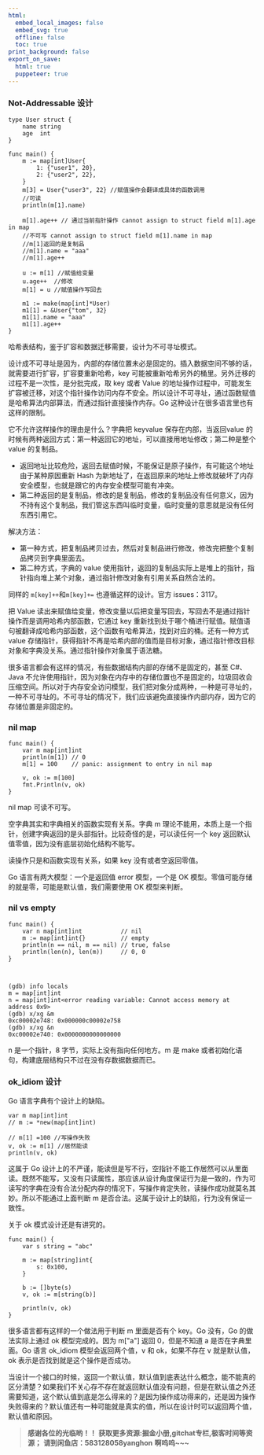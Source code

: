 ```yaml
---
html:
  embed_local_images: false
  embed_svg: true
  offline: false
  toc: true
print_background: false
export_on_save:
  html: true
  puppeteer: true
---
```

### Not-Addressable 设计

    
    
    type User struct {
        name string
        age  int
    }
    
    func main() {
        m := map[int]User{
            1: {"user1", 20},
            2: {"user2", 22},
        }
        m[3] = User{"user3", 22} //赋值操作会翻译成具体的函数调用
        //可读
        println(m[1].name)
    
        m[1].age++ // 通过当前指针操作 cannot assign to struct field m[1].age in map
        //不可写 cannot assign to struct field m[1].name in map
        //m[1]返回的是复制品
        //m[1].name = "aaa"
        //m[1].age++
    
        u := m[1] //赋值给变量
        u.age++  //修改
        m[1] = u //赋值操作写回去
    
        m1 := make(map[int]*User)
        m1[1] = &User{"tom", 32}
        m1[1].name = "aaa"
        m1[1].age++
    }
    

哈希表结构，鉴于扩容和数据迁移需要，设计为不可寻址模式。

设计成不可寻址是因为，内部的存储位置未必是固定的。插入数据空间不够的话，就需要进行扩容，扩容要重新哈希，key
可能被重新哈希另外的桶里。另外迁移的过程不是一次性，是分批完成，取 key 或者 Value
的地址操作过程中，可能发生扩容被迁移，对这个指针操作访问内存不安全。所以设计不可寻址，通过函数赋值是哈希算法内部算法，而通过指针直接操作内存。Go
这种设计在很多语言里也有这样的限制。

它不允许这样操作的理由是什么？字典把 keyvalue 保存在内部，当返回value
的时候有两种返回方式：第一种返回它的地址，可以直接用地址修改；第二种是整个 value 的复制品。

  * 返回地址比较危险，返回去赋值时候，不能保证是原子操作，有可能这个地址由于某种原因重新 Hash 为新地址了，在返回原来的地址上修改就破坏了内存安全模型，也就是跟它的内存安全模型可能有冲突。
  * 第二种返回的是复制品，修改的是复制品，修改的复制品没有任何意义，因为不持有这个复制品，我们管这东西叫临时变量，临时变量的意思就是没有任何东西引用它。

解决方法：

  * 第一种方式，把复制品拷贝过去，然后对复制品进行修改，修改完把整个复制品拷贝到字典里面去。
  * 第二种方式，字典的 value 使用指针，返回的复制品实际上是堆上的指针，指针指向堆上某个对象，通过指针修改对象有引用关系自然合法的。

同样的 `m[key]++`和`m[key]+=` 也遵循这样的设计。官方 issues：3117。

把 Value 读出来赋值给变量，修改变量以后把变量写回去，写回去不是通过指针操作而是调用哈希内部函数，它通过 key
重新找到处于哪个桶进行赋值。赋值语句被翻译成哈希内部函数，这个函数有哈希算法，找到对应的桶。还有一种方式 value
存储指针，获得指针不再是哈希内部的值而是目标对象，通过指针修改目标对象和字典没关系。通过指针操作对象属于语法糖。

很多语言都会有这样的情况，有些数据结构内部的存储不是固定的，甚至 C#、Java
不允许使用指针，因为对象在内存中的存储位置也不是固定的，垃圾回收会压缩空间。所以对于内存安全访问模型，我们把对象分成两种，一种是可寻址的，一种不可寻址的。不可寻址的情况下，我们应该避免直接操作内部内存，因为它的存储位置是非固定的。

### nil map

    
    
    func main() {
        var m map[int]int
        println(m[1]) // 0
        m[1] = 100    // panic: assignment to entry in nil map
    
        v, ok := m[100]
        fmt.Println(v, ok)
    }
    

nil map 可读不可写。

空字典其实和字典相关的函数实现有关系。字典 m 理论不能用，本质上是一个指针，创建字典返回的是头部指针。比较奇怪的是，可以读任何一个 key
返回默认值零值，因为没有底层初始化结构不能写。

读操作只是和函数实现有关系，如果 key 没有或者空返回零值。

Go 语言有两大模型：一个是返回值 error 模型，一个是 OK 模型。零值可能存储的就是零，可能是默认值，我们需要使用 OK 模型来判断。

### nil vs empty

    
    
    func main() {
        var n map[int]int           // nil
        m := map[int]int{}          // empty
        println(n == nil, m == nil) // true, false
        println(len(n), len(m))     // 0, 0
    }
    
    
    
    (gdb) info locals
    m = map[int]int
    n = map[int]int<error reading variable: Cannot access memory at address 0x9>
    (gdb) x/xg &m
    0xc00002e748: 0x000000c00002e758
    (gdb) x/xg &n
    0xc00002e740: 0x0000000000000000
    

n 是一个指针，8 字节，实际上没有指向任何地方。m 是 make 或者初始化语句，构建底层结构只不过在没有存数据数据而已。

### ok_idiom 设计

Go 语言字典有个设计上的缺陷。

    
    
    var m map[int]int
    // m := *new(map[int]int)
    
    // m[1] =100 //写操作失败
    v, ok := m[1] //居然能读
    println(v, ok)
    

这属于 Go
设计上的不严谨，能读但是写不行，空指针不能工作居然可以从里面读。既然不能写，又没有只读属性，那应该从设计角度保证行为是一致的，作为可读写的字典在没有合法分配内存的情况下，写操作肯定失败，读操作成功就莫名其妙。所以不能通过上面判断
m 是否合法。这属于设计上的缺陷，行为没有保证一致性。

关于 ok 模式设计还是有讲究的。

    
    
    func main() {
        var s string = "abc"
    
        m := map[string]int{
            s: 0x100,
        }
    
        b := []byte(s)
        v, ok := m[string(b)]
    
        println(v, ok)
    }
    

很多语言都有这样的一个做法用于判断 m 里面是否有个 key。Go 没有，Go 的做法实际上通过 ok 模型完成的。因为 m["a"] 返回 0，但是不知道
a 是否在字典里面。Go 语言 ok_idiom 模型会返回两个值，v 和 ok，如果不存在 v 就是默认值，ok 表示是否找到就是这个操作是否成功。

当设计一个接口的时候，返回一个默认值，默认值到底表达什么概念，能不能真的区分清楚？如果我们不关心存不存在就返回默认值没有问题，但是在默认值之外还需要知道，这个默认值到底是怎么得来的？是因为操作成功得来的，还是因为操作失败得来的？默认值还有一种可能就是真实的值，所以在设计时可以返回两个值，默认值和原因。

> **感谢各位的光临哟！！**
> **获取更多资源:掘金小册,gitchat专栏,极客时间等资源；**
> **请到闲鱼店：583128058yanghon**
> **啊呜呜~~~**